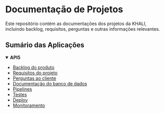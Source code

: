 # Documentação de Projetos

Este repositório contém as documentações dos projetos da KHALI, incluindo backlog, requisitos, perguntas e outras informações relevantes.

## Sumário das Aplicações

<details open>
  <summary><strong>API5</strong></summary>

- [Backlog do produto](./api5/product-backlog.md)
- [Requisitos do projeto](./api5/project-requirements.md)
- [Perguntas ao cliente](./api5/customer-questionnaire.md)
- [Documentação do banco de dados](./api5/bd_documentation.pdf)
- [Pipelines](./api5/ci-documentation.md)
- [Testes](./api5/testes.md)
- [Deploy](./api5/deploy.md)
- [Monitoramento](./api5/monitoramento.md)

</details>
